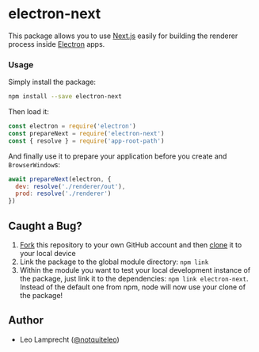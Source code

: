 # electron-next

This package allows you to use [Next.js](https://github.com/zeit/next.js) easily for building the renderer process inside [Electron](https://electron.atom.io) apps.

### Usage

Simply install the package:

```bash
npm install --save electron-next
```

Then load it:

```js
const electron = require('electron')
const prepareNext = require('electron-next')
const { resolve } = require('app-root-path')
```

And finally use it to prepare your application before you create and `BrowserWindow`s:

```js
await prepareNext(electron, {
  dev: resolve('./renderer/out'),
  prod: resolve('./renderer')
})
```

## Caught a Bug?

1. [Fork](https://help.github.com/articles/fork-a-repo/) this repository to your own GitHub account and then [clone](https://help.github.com/articles/cloning-a-repository/) it to your local device
2. Link the package to the global module directory: `npm link`
3. Within the module you want to test your local development instance of the package, just link it to the dependencies: `npm link electron-next`. Instead of the default one from npm, node will now use your clone of the package!

## Author

- Leo Lamprecht ([@notquiteleo](https://twitter.com/notquiteleo))
